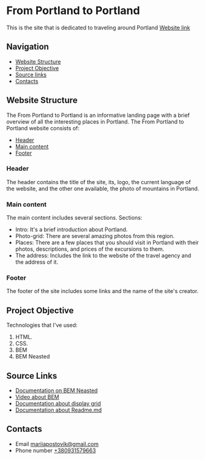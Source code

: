 # From Portland to Portland
This is the site that is dedicated to traveling around Portland
[Website link](https://marpostovik.github.io/from-portland-to-portland/)
## Navigation
* [Website Structure](https://github.com/MarPostovik/learning-how-to-learn/#website-structure)
* [Project Objective](https://github.com/MarPostovik/learning-how-to-learn/#project-objective)
* [Source links](https://github.com/MarPostovik/learning-how-to-learn/#source-links)
* [Contacts](https://github.com/MarPostovik/learning-how-to-learn/#contacts)
## Website Structure
The From Portland to Portland is an informative landing page with a brief overview of all the interesting places in Portland.
The From Portland to Portland website consists of:  
* [Header](https://github.com/MarPostovik/learning-how-to-learn/#header)
* [Main content](https://github.com/MarPostovik/learning-how-to-learn/#main-content)
* [Footer](https://github.com/MarPostovik/learning-how-to-learn/#footer)
### Header 
The header contains the title of the site, its, logo, the current language of the website, and the other one available, the photo of mountains in Portland.
### Main content
The main content includes several sections.
Sections: 
* Intro: It's a brief introduction about Portland.
* Photo-grid: There are several amazing photos from this region.
* Places: There are a few places that you should visit in Portland with their photos, descriptions, and prices of the excursions to them. 
* The address: Includes the link to the website of the travel agency and the address of it.
### Footer
The footer of the site includes some links and the name of the site's creator.
## Project Objective    
Technologies that I've used:  
1. HTML.
2. CSS.
3. BEM
4. BEM Neasted
## Source Links
* [Documentation on BEM Neasted](https://palianytsia.notion.site/BEM-Nested-2634c3270a6c49adb685c4b863539db4)
* [Video about BEM](https://youtu.be/HihYQVuH64U?si=5-YusNUL0OznbDSQ)
* [Documentation about display grid](https://developer.mozilla.org/ru/docs/Web/CSS/CSS_grid_layout/Basic_concepts_of_grid_layout)
* [Documentation about Readme.md](https://palianytsia.notion.site/README-md-ad133da59b894e7cb4dc4cbc711933f5)
## Contacts
* Email [mariiapostovik@gmail.com](mailto:mariiapostovik@gmail.com)
* Phone number [+380931579663](+380931579663)
